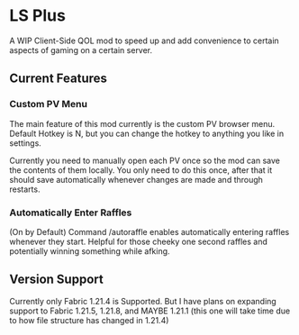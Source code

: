 # LS Plus

A WIP Client-Side QOL mod to speed up and add convenience to certain aspects of gaming on a certain server.


## Current Features
### Custom PV Menu
The main feature of this mod currently is the custom PV browser menu.
Default Hotkey is N, but you can change the hotkey to anything you like in settings.

Currently you need to manually open each PV once so the mod can save the contents of them locally. You only need to do this once, after that it should save automatically whenever changes are made and through restarts.
### Automatically Enter Raffles
(On by Default) Command /autoraffle enables automatically entering raffles whenever they start. Helpful for those cheeky one second raffles and potentially winning something while afking.

## Version Support
Currently only Fabric 1.21.4 is Supported. But I have plans on expanding support to Fabric 1.21.5, 1.21.8, and MAYBE 1.21.1 (this one will take time due to how file structure has changed in 1.21.4)

